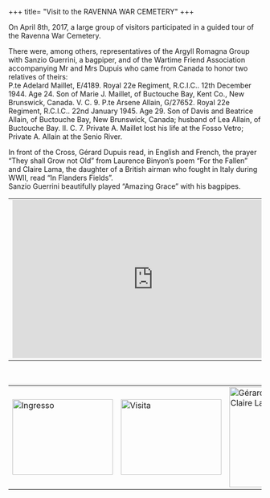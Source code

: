 +++
title= "Visit to the RAVENNA WAR CEMETERY"
+++

On April 8th, 2017, a large group of visitors participated in a guided tour of the Ravenna War Cemetery. <br>

There were, among others, representatives of the Argyll Romagna Group with Sanzio Guerrini, a bagpiper, and of the Wartime Friend Association accompanying Mr and Mrs Dupuis who came from Canada to honor two relatives of theirs: <br>
P.te Adelard Maillet, E/4189. Royal 22e Regiment, R.C.I.C.. 12th December 1944. Age 24. Son of Marie J. Maillet, of Buctouche Bay, Kent Co., New Brunswick, Canada. V. C. 9. P.te Arsene Allain, G/27652. Royal 22e Regiment, R.C.I.C.. 22nd January 1945.
Age 29. Son of Davis and Beatrice Allain, of Buctouche Bay, New Brunswick, Canada; husband of Lea Allain, of Buctouche Bay. II. C. 7.
Private A. Maillet lost his life at the Fosso Vetro; Private A. Allain at the Senio River. <br>

In front of the Cross, Gérard Dupuis read, in English and French, the prayer “They shall Grow not Old” from Laurence Binyon’s poem “For the Fallen” and Claire Lama, the daughter of a British airman who fought in Italy during WWII, read “In Flanders Fields”.
 <br>
Sanzio Guerrini beautifully played “Amazing Grace” with his bagpipes.
<table >
    <tr>
       <td><iframe width="560" height="315" src="https://www.youtube.com/embed/v4B0W_y0pQg" frameborder="0" allowfullscreen></iframe></td>
       <td> Entry march to the Cemetery </A>
</td>
   </tr>
 </table>
<br>
<table >
    <tr>
</td>
<td>
<a href="/images/files/8-4-17_ingresso.jpg" target=_blank><img src="/images/files/8-4-17_ingresso.jpg"  width="200" height="150"title="Ingresso"></a>
</td>
<td>
<a href="/images/files/8-4-17_visita.jpg" target=_blank><img src="/images/files/8-4-17_visita.jpg"  width="200" height="150"title="Visita"></a>
</td>
<td>
<a href="/images/files/8-4-17_discorso.jpg" target=_blank><img src="/images/files/8-4-17_discorso.jpg"  width="150" height="200"title="Gérard Dupuis e Claire Lama"></a>
</td>
<td>
<a href="/images/files/8-4-17_Tonino.jpg" target=_blank><img src="/images/files/8-4-17_Tonino.jpg"  width="150" height="200"title=" il signor e la signora Dupuis con Tonino"></a>
</td>

</tr>
</table>  